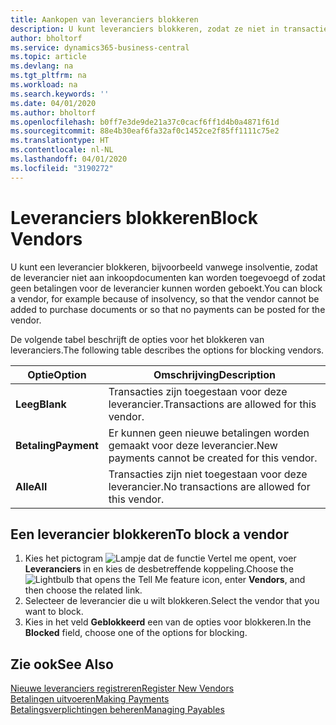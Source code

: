 ```yaml
---
title: Aankopen van leveranciers blokkeren
description: U kunt leveranciers blokkeren, zodat ze niet in transacties kunnen worden opgenomen, of alleen nieuwe betalingen aan hen blokkeren.
author: bholtorf
ms.service: dynamics365-business-central
ms.topic: article
ms.devlang: na
ms.tgt_pltfrm: na
ms.workload: na
ms.search.keywords: ''
ms.date: 04/01/2020
ms.author: bholtorf
ms.openlocfilehash: b0ff7e3de9de21a37c0cacf6ff1d4b0a4871f61d
ms.sourcegitcommit: 88e4b30eaf6fa32af0c1452ce2f85ff1111c75e2
ms.translationtype: HT
ms.contentlocale: nl-NL
ms.lasthandoff: 04/01/2020
ms.locfileid: "3190272"
---
```

# <a name="block-vendors"></a><span data-ttu-id="41c52-103">Leveranciers blokkeren</span><span class="sxs-lookup"><span data-stu-id="41c52-103">Block Vendors</span></span>
<span data-ttu-id="41c52-104">U kunt een leverancier blokkeren, bijvoorbeeld vanwege insolventie, zodat de leverancier niet aan inkoopdocumenten kan worden toegevoegd of zodat geen betalingen voor de leverancier kunnen worden geboekt.</span><span class="sxs-lookup"><span data-stu-id="41c52-104">You can block a vendor, for example because of insolvency, so that the vendor cannot be added to purchase documents or so that no payments can be posted for the vendor.</span></span>

<span data-ttu-id="41c52-105">De volgende tabel beschrijft de opties voor het blokkeren van leveranciers.</span><span class="sxs-lookup"><span data-stu-id="41c52-105">The following table describes the options for blocking vendors.</span></span>  

|<span data-ttu-id="41c52-106">Optie</span><span class="sxs-lookup"><span data-stu-id="41c52-106">Option</span></span>|<span data-ttu-id="41c52-107">Omschrijving</span><span class="sxs-lookup"><span data-stu-id="41c52-107">Description</span></span>|  
|--------------------|------------|  
|<span data-ttu-id="41c52-108">**Leeg**</span><span class="sxs-lookup"><span data-stu-id="41c52-108">**Blank**</span></span>|<span data-ttu-id="41c52-109">Transacties zijn toegestaan voor deze leverancier.</span><span class="sxs-lookup"><span data-stu-id="41c52-109">Transactions are allowed for this vendor.</span></span>|
|<span data-ttu-id="41c52-110">**Betaling**</span><span class="sxs-lookup"><span data-stu-id="41c52-110">**Payment**</span></span>|<span data-ttu-id="41c52-111">Er kunnen geen nieuwe betalingen worden gemaakt voor deze leverancier.</span><span class="sxs-lookup"><span data-stu-id="41c52-111">New payments cannot be created for this vendor.</span></span>|  
|<span data-ttu-id="41c52-112">**Alle**</span><span class="sxs-lookup"><span data-stu-id="41c52-112">**All**</span></span>|<span data-ttu-id="41c52-113">Transacties zijn niet toegestaan voor deze leverancier.</span><span class="sxs-lookup"><span data-stu-id="41c52-113">No transactions are allowed for this vendor.</span></span>|  

## <a name="to-block-a-vendor"></a><span data-ttu-id="41c52-114">Een leverancier blokkeren</span><span class="sxs-lookup"><span data-stu-id="41c52-114">To block a vendor</span></span>  
1. <span data-ttu-id="41c52-115">Kies het pictogram ![Lampje dat de functie Vertel me opent](media/ui-search/search_small.png "Vertel me wat u wilt doen"), voer **Leveranciers** in en kies de desbetreffende koppeling.</span><span class="sxs-lookup"><span data-stu-id="41c52-115">Choose the ![Lightbulb that opens the Tell Me feature](media/ui-search/search_small.png "Tell me what you want to do") icon, enter **Vendors**, and then choose the related link.</span></span>
2. <span data-ttu-id="41c52-116">Selecteer de leverancier die u wilt blokkeren.</span><span class="sxs-lookup"><span data-stu-id="41c52-116">Select the vendor that you want to block.</span></span>
3. <span data-ttu-id="41c52-117">Kies in het veld **Geblokkeerd** een van de opties voor blokkeren.</span><span class="sxs-lookup"><span data-stu-id="41c52-117">In the **Blocked** field, choose one of the options for blocking.</span></span>

## <a name="see-also"></a><span data-ttu-id="41c52-118">Zie ook</span><span class="sxs-lookup"><span data-stu-id="41c52-118">See Also</span></span>  
[<span data-ttu-id="41c52-119">Nieuwe leveranciers registreren</span><span class="sxs-lookup"><span data-stu-id="41c52-119">Register New Vendors</span></span>](purchasing-how-register-new-vendors.md)  
[<span data-ttu-id="41c52-120">Betalingen uitvoeren</span><span class="sxs-lookup"><span data-stu-id="41c52-120">Making Payments</span></span>](payables-make-payments.md)  
[<span data-ttu-id="41c52-121">Betalingsverplichtingen beheren</span><span class="sxs-lookup"><span data-stu-id="41c52-121">Managing Payables</span></span>](payables-manage-payables.md)
